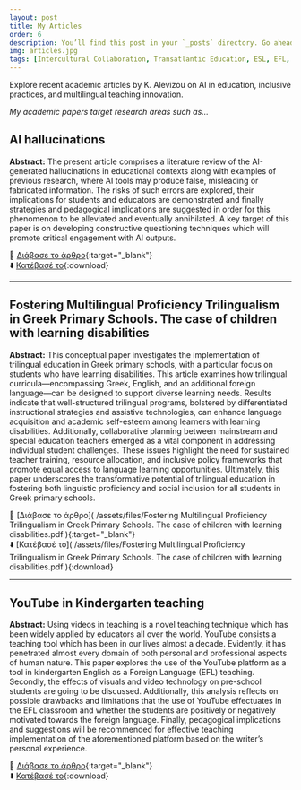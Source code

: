 ```yaml
---
layout: post
title: My Articles
order: 6
description: You’ll find this post in your `_posts` directory. Go ahead and edit it and re-build the site to see your changes.
img: articles.jpg
tags: [Intercultural Collaboration, Transatlantic Education, ESL, EFL, Inclusive Practices, AI in Education, Multilingualism, Educational Innovation, Teacher Exchange, EdTech]
---
```



 Explore recent academic articles by K. Alevizou on AI in education, inclusive practices, and multilingual teaching innovation.

<p><em>My academic papers target research areas such as…</em></p>


## AI hallucinations

**Abstract:** The present article comprises a literature review of the AI-generated hallucinations in 
educational contexts along with examples of previous research, where AI tools may 
produce false, misleading or fabricated information. The risks of such errors are 
explored, their implications for students and educators are demonstrated and finally 
strategies and pedagogical implications are suggested in order for this phenomenon to 
be alleviated and eventually annihilated. A key target of this paper is on developing 
constructive questioning techniques which will promote critical engagement with AI 
outputs.  

📄 [Διάβασε το άρθρο]( /assets/files/AI%20hallucinations.pdf ){:target="_blank"}  
⬇️ [Κατέβασέ το]( /assets/files/AI%20hallucinations.pdf ){:download}

---

## Fostering Multilingual Proficiency Trilingualism in Greek Primary Schools. The case of children with learning disabilities


**Abstract:** This conceptual paper investigates the implementation of trilingual education in 
Greek primary schools, with a particular focus on students who have learning 
disabilities. This article examines how trilingual curricula—encompassing Greek, 
English, and an additional foreign language—can be designed to support diverse 
learning needs. Results indicate that well-structured trilingual programs, bolstered by 
differentiated instructional strategies and assistive technologies, can enhance language 
acquisition and academic self-esteem among learners with learning disabilities. 
Additionally, collaborative planning between mainstream and special education 
teachers emerged as a vital component in addressing individual student challenges. 
These issues highlight the need for sustained teacher training, resource allocation, and 
inclusive policy frameworks that promote equal access to language learning 
opportunities. Ultimately, this paper underscores the transformative potential of 
trilingual education in fostering both linguistic proficiency and social inclusion for all 
students in Greek primary schools. 


📄 [Διάβασε το άρθρο]( /assets/files/Fostering Multilingual Proficiency Trilingualism in Greek Primary Schools. The case of children with learning disabilities.pdf ){:target="_blank"}  
⬇️ [Κατέβασέ το]( /assets/files/Fostering Multilingual Proficiency Trilingualism in Greek Primary Schools. The case of children with learning disabilities.pdf ){:download}

---

## YouTube in Kindergarten teaching


**Abstract:** Using videos in teaching is a novel teaching technique which has been widely applied by educators all 
over the world.  YouTube consists a teaching tool which has been in our lives almost a decade. Evidently, 
it has penetrated almost every domain of both personal and professional aspects of human nature. This 
paper explores the use of the YouTube platform as a tool in kindergarten English as a Foreign Language 
(EFL) teaching. Secondly, the effects of visuals and video technology on pre-school students are going to 
be discussed. Additionally, this analysis reflects on possible drawbacks and limitations that the use of 
YouTube effectuates in the EFL classroom and whether the students are positively or negatively 
motivated towards the foreign language. Finally, pedagogical implications and suggestions will be 
recommended for effective teaching implementation of the aforementioned platform based on the 
writer’s personal experience. 


📄 [Διάβασε το άρθρο]( /assets/files/YouTube%20in%20Kindergarten%20teaching.pdf ){:target="_blank"}  
⬇️ [Κατέβασέ το]( /assets/files/YouTube%20in%20Kindergarten%20teaching.pdf ){:download}
